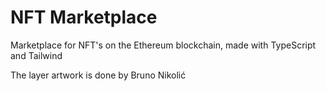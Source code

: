 # NFT Marketplace

Marketplace for NFT's on the Ethereum blockchain, made with TypeScript and Tailwind

The layer artwork is done by Bruno Nikolić
